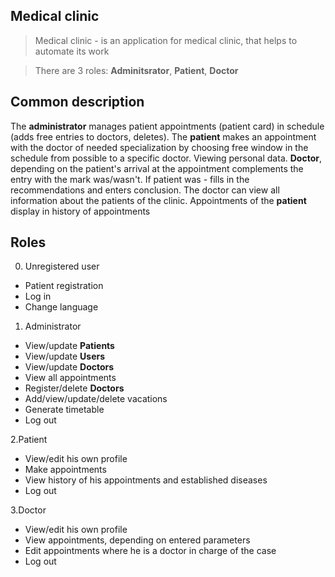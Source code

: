 ## <a name="оглавление"></a>Medical clinic

> Medical clinic - is an application for medical clinic, that helps to automate its work
>

> There are 3 roles: **Adminitsrator**, **Patient**, **Doctor**

## Common description

The **administrator** manages patient appointments (patient card) in
schedule (adds free entries to doctors, deletes).
The **patient** makes an appointment with the doctor of needed specialization
by choosing free window in the schedule from possible
to a specific doctor. Viewing personal data.
**Doctor**, depending on the patient's arrival at
the appointment complements the entry with the mark was/wasn't.
If patient was - fills in the recommendations and enters
conclusion. The doctor can view all
information about the patients of the clinic.
Appointments of the **patient** display in history of appointments

## Roles
0. Unregistered user

* Patient registration
* Log in
* Change language

1. Administrator

* View/update **Patients**
* View/update **Users**
* View/update **Doctors**
* View all appointments
* Register/delete **Doctors**
* Add/view/update/delete vacations
* Generate timetable
* Log out

2.Patient

* View/edit his own profile
* Make appointments
* View history of his appointments and established diseases
* Log out

3.Doctor
* View/edit his own profile
* View appointments, depending on entered parameters
* Edit appointments where he is a doctor in charge of the case
* Log out
